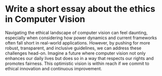 # Write a short essay about the ethics in Computer Vision

Navigating the ethical landscape of computer vision can feel daunting,
especially when considering how power dynamics and current frameworks often
fall short in real-world applications. However, by pushing for more robust, transparent, and
inclusive guidelines, we can address these challenges head-on.
Imagine a future where computer vision not only enhances our daily lives but does so in a way
that respects our rights and promotes fairness. This optimistic vision is within reach if we 
commit to ethical innovation and continuous improvement.

